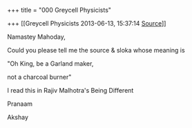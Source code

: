 +++
title = "000 Greycell Physicists"

+++
[[Greycell Physicists	2013-06-13, 15:37:14 [Source](https://groups.google.com/g/samskrita/c/5TCDMTotqr8)]]



Namastey Mahoday,  

Could you please tell me the source & sloka whose meaning is  
  

"Oh King, be a Garland maker,  

not a charcoal burner"  
  

I read this in Rajiv Malhotra's Being Different  
  

Pranaam  

Akshay  

